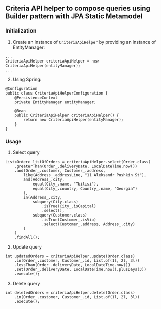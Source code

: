 ## Criteria API helper to compose queries using Builder pattern with JPA Static Metamodel

### Initialization

1) Create an instance of ```CriteriaApiHelper``` by providing an instance of EntityManager:
```
...
CriteriaApiHelper criteriaApiHelper = new CriteriaApiHelper(entityManager);
...
```

2) Using Spring:
```
@Configuration
public class CriteriaApiHelperConfiguration {
    @PersistenceContext
    private EntityManager entityManager;

    @Bean
    public CriteriaApiHelper criteriaApiHelper() {
        return new CriteriaApiHelper(entityManager);
    }
}
```

### Usage

1) Select query
```
List<Order> listOfOrders = criteriaApiHelper.select(Order.class)
    .greaterThan(Order_.deliveryDate, LocalDateTime.now())
    .and(Order_.customer, Customer_.address,
        like(Address_.addressLine, "11 Aleksandr Pushkin St"),
        and(Address_.city,
            equal(City_.name, "Tbilisi"),
            equal(City_.country, Country_.name, "Georgia")
        ),
        in(Address_.city, 
            subquery(City.class)
                .isTrue(City_.isCapital)
                .select(),
            subquery(Customer.class)
                .isTrue(Customer_.isVip)
                .select(Customer_.address, Address_.city)
        )
    )
    .findAll();
```

2) Update query
```
int updatedOrders = criteriaApiHelper.update(Order.class)
    .in(Order_.customer, Customer_.id, List.of(1l, 2l, 3l))
    .lessThan(Order_.deliveryDate, LocalDateTime.now())
    .set(Order_.deliveryDate, LocalDateTime.now().plusDays(3))
    .execute();
```

3) Delete query
```
int deletedOrders = criteriaApiHelper.delete(Order.class)
    .in(Order_.customer, Customer_.id, List.of(1l, 2l, 3l))
    .execute();
```